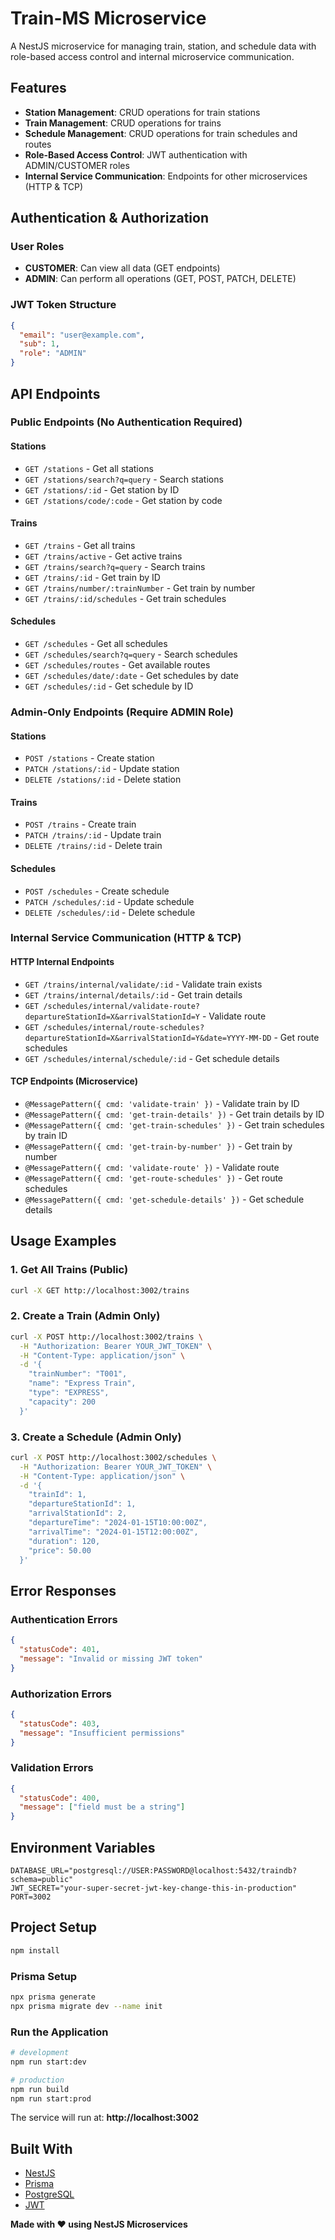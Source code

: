 # Train-MS Microservice

A NestJS microservice for managing train, station, and schedule data with role-based access control and internal microservice communication.

## Features

- **Station Management**: CRUD operations for train stations
- **Train Management**: CRUD operations for trains
- **Schedule Management**: CRUD operations for train schedules and routes
- **Role-Based Access Control**: JWT authentication with ADMIN/CUSTOMER roles
- **Internal Service Communication**: Endpoints for other microservices (HTTP & TCP)

## Authentication & Authorization

### User Roles

- **CUSTOMER**: Can view all data (GET endpoints)
- **ADMIN**: Can perform all operations (GET, POST, PATCH, DELETE)

### JWT Token Structure

```json
{
  "email": "user@example.com",
  "sub": 1,
  "role": "ADMIN"
}
```

## API Endpoints

### Public Endpoints (No Authentication Required)

#### Stations

- `GET /stations` - Get all stations
- `GET /stations/search?q=query` - Search stations
- `GET /stations/:id` - Get station by ID
- `GET /stations/code/:code` - Get station by code

#### Trains

- `GET /trains` - Get all trains
- `GET /trains/active` - Get active trains
- `GET /trains/search?q=query` - Search trains
- `GET /trains/:id` - Get train by ID
- `GET /trains/number/:trainNumber` - Get train by number
- `GET /trains/:id/schedules` - Get train schedules

#### Schedules

- `GET /schedules` - Get all schedules
- `GET /schedules/search?q=query` - Search schedules
- `GET /schedules/routes` - Get available routes
- `GET /schedules/date/:date` - Get schedules by date
- `GET /schedules/:id` - Get schedule by ID

### Admin-Only Endpoints (Require ADMIN Role)

#### Stations

- `POST /stations` - Create station
- `PATCH /stations/:id` - Update station
- `DELETE /stations/:id` - Delete station

#### Trains

- `POST /trains` - Create train
- `PATCH /trains/:id` - Update train
- `DELETE /trains/:id` - Delete train

#### Schedules

- `POST /schedules` - Create schedule
- `PATCH /schedules/:id` - Update schedule
- `DELETE /schedules/:id` - Delete schedule

### Internal Service Communication (HTTP & TCP)

#### HTTP Internal Endpoints

- `GET /trains/internal/validate/:id` - Validate train exists
- `GET /trains/internal/details/:id` - Get train details
- `GET /schedules/internal/validate-route?departureStationId=X&arrivalStationId=Y` - Validate route
- `GET /schedules/internal/route-schedules?departureStationId=X&arrivalStationId=Y&date=YYYY-MM-DD` - Get route schedules
- `GET /schedules/internal/schedule/:id` - Get schedule details

#### TCP Endpoints (Microservice)

- `@MessagePattern({ cmd: 'validate-train' })` - Validate train by ID
- `@MessagePattern({ cmd: 'get-train-details' })` - Get train details by ID
- `@MessagePattern({ cmd: 'get-train-schedules' })` - Get train schedules by train ID
- `@MessagePattern({ cmd: 'get-train-by-number' })` - Get train by number
- `@MessagePattern({ cmd: 'validate-route' })` - Validate route
- `@MessagePattern({ cmd: 'get-route-schedules' })` - Get route schedules
- `@MessagePattern({ cmd: 'get-schedule-details' })` - Get schedule details

## Usage Examples

### 1. Get All Trains (Public)

```bash
curl -X GET http://localhost:3002/trains
```

### 2. Create a Train (Admin Only)

```bash
curl -X POST http://localhost:3002/trains \
  -H "Authorization: Bearer YOUR_JWT_TOKEN" \
  -H "Content-Type: application/json" \
  -d '{
    "trainNumber": "T001",
    "name": "Express Train",
    "type": "EXPRESS",
    "capacity": 200
  }'
```

### 3. Create a Schedule (Admin Only)

```bash
curl -X POST http://localhost:3002/schedules \
  -H "Authorization: Bearer YOUR_JWT_TOKEN" \
  -H "Content-Type: application/json" \
  -d '{
    "trainId": 1,
    "departureStationId": 1,
    "arrivalStationId": 2,
    "departureTime": "2024-01-15T10:00:00Z",
    "arrivalTime": "2024-01-15T12:00:00Z",
    "duration": 120,
    "price": 50.00
  }'
```

## Error Responses

### Authentication Errors

```json
{
  "statusCode": 401,
  "message": "Invalid or missing JWT token"
}
```

### Authorization Errors

```json
{
  "statusCode": 403,
  "message": "Insufficient permissions"
}
```

### Validation Errors

```json
{
  "statusCode": 400,
  "message": ["field must be a string"]
}
```

## Environment Variables

```env
DATABASE_URL="postgresql://USER:PASSWORD@localhost:5432/traindb?schema=public"
JWT_SECRET="your-super-secret-jwt-key-change-this-in-production"
PORT=3002
```

## Project Setup

```bash
npm install
```

### Prisma Setup

```bash
npx prisma generate
npx prisma migrate dev --name init
```

### Run the Application

```bash
# development
npm run start:dev

# production
npm run build
npm run start:prod
```

The service will run at:
**http://localhost:3002**

## Built With

- [NestJS](https://nestjs.com/)
- [Prisma](https://www.prisma.io/)
- [PostgreSQL](https://www.postgresql.org/)
- [JWT](https://jwt.io/)

**Made with ❤️ using NestJS Microservices**
